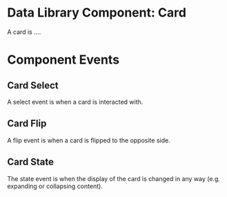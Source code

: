 # Data Library Component: Card

A card is ....

# Component Events
## Card Select
A select event is when a card is interacted with.

## Card Flip
A flip event is when a card is flipped to the opposite side.

## Card State
The state event is when the display of the card is changed in any way (e.g. expanding or collapsing content).